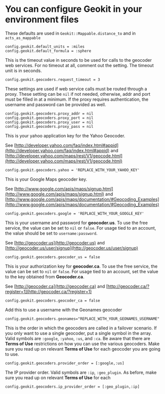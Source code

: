 # You can configure Geokit in your environment files

These defaults are used in `Geokit::Mappable.distance_to` and in `acts_as_mappable`

    config.geokit.default_units = :miles
    config.geokit.default_formula = :sphere

This is the timeout value in seconds to be used for calls to the geocoder web services.  For no timeout at all, comment out the setting.  The timeout unit is in seconds.

    config.geokit.geocoders.request_timeout = 3

These settings are used if web service calls must be routed through a proxy. 
These setting can be `nil` if not needed, otherwise, addr and port must be  filled in at a minimum.  If the proxy requires authentication, the username and password can be provided as well.

    config.geokit.geocoders.proxy_addr = nil
    config.geokit.geocoders.proxy_port = nil
    config.geokit.geocoders.proxy_user = nil
    config.geokit.geocoders.proxy_pass = nil

This is your yahoo application key for the Yahoo Geocoder. 

See [http://developer.yahoo.com/faq/index.html#appid](http://developer.yahoo.com/faq/index.html#appid) 
and [http://developer.yahoo.com/maps/rest/V1/geocode.html](http://developer.yahoo.com/maps/rest/V1/geocode.html)

    config.geokit.geocoders.yahoo = 'REPLACE_WITH_YOUR_YAHOO_KEY'
  
This is your Google Maps geocoder key. 

See [http://www.google.com/apis/maps/signup.html](http://www.google.com/apis/maps/signup.html)
and [http://www.google.com/apis/maps/documentation/#Geocoding_Examples](http://www.google.com/apis/maps/documentation/#Geocoding_Examples)

    config.geokit.geocoders.google = 'REPLACE_WITH_YOUR_GOOGLE_KEY'
  
This is your username and password for **geocoder.us**. 
To use the free service, the value can be set to `nil` or `false`. 
For usage tied to an account, the value should be set to `username:password`. 

See [http://geocoder.us](http://geocoder.us) 
and [http://geocoder.us/user/signup](http://geocoder.us/user/signup)

    config.geokit.geocoders.geocoder_us = false 

This is your authorization key for **geocoder.ca**. 
To use the free service, the value can be set to `nil` or `false`.  For  usage tied to an account, set the value to the key obtained from
**Geocoder.ca**. 

See [http://geocoder.ca](http://geocoder.ca) 
and [http://geocoder.ca/?register=1](http://geocoder.ca/?register=1)

    config.geokit.geocoders.geocoder_ca = false

Add this to use a username with the Geonames geocoder

    config.geokit.geocoders.geonames="REPLACE_WITH_YOUR_GEONAMES_USERNAME"

This is the order in which the geocoders are called in a failover scenario. 
If you only want to use a single geocoder, put a single symbol in the array. 
Valid symbols are `:google`, `:yahoo`, `:us`, and `:ca`. 
Be aware that there are **Terms of Use** restrictions on how you can use the various geocoders.  Make sure you read up on relevant **Terms of Use** for each geocoder you are going to use.

    config.geokit.geocoders.provider_order = [:google,:us]

The IP provider order. Valid symbols are `:ip`, `:geo_plugin`. 
As before, make sure you read up on relevant **Terms of Use** for each

    config.geokit.geocoders.ip_provider_order = [:geo_plugin,:ip]

